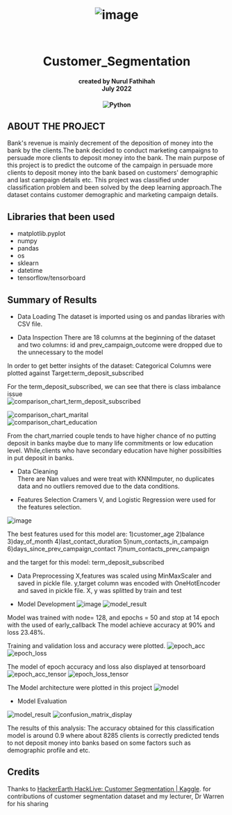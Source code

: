 
<h1 align="center">

![image](https://user-images.githubusercontent.com/109565405/180415297-a0a6208b-da05-4c42-ac63-80987bb7ba50.png)
<br>
</h1>

<h1 align="center">
  <br>
Customer_Segmentation

<br>

<h4 align="center"><a>
created by Nurul Fathihah  <br>
July 2022
</a></h4>

<h4 align="center"><a>

![Python](https://img.shields.io/badge/Version-Python%203-006799.svg) 

</a></h4>

## ABOUT THE PROJECT

Bank's revenue is mainly decrement of the deposition of money into the bank by the clients.The bank decided to conduct marketing campaigns to persuade more 
clients to deposit money into the bank. The main purpose of this project is to predict the outcome of the campaign in persuade more clients to deposit money into the bank based on customers' demographic and last campaign details etc. This project was classified under classification problem and been solved by the deep learning approach.The dataset contains  customer demographic and marketing campaign details.


## Libraries that been used

- matplotlib.pyplot 
- numpy
- pandas
- os
- sklearn
- datetime
- tensorflow/tensorboard

## Summary of Results

- Data Loading
The dataset is imported using os and pandas libraries with CSV file.

- Data Inspection 
There are 18 columns at the beginning of the dataset and two columns: id and prev_campaign_outcome were dropped due to the unnecessary to the model

In order to get better insights of the dataset: Categorical Columns were plotted against Target:term_deposit_subscribed

For the term_deposit_subscribed, we can see that there is class imbalance issue  
![comparison_chart_term_deposit_subscribed](https://user-images.githubusercontent.com/109565405/180430428-45e29683-dc25-48e2-9008-b5c3613b37f0.png)

![comparison_chart_marital](https://user-images.githubusercontent.com/109565405/180430602-3c2158c4-bd44-49a6-883b-9493b8a9085f.png)  
![comparison_chart_education](https://user-images.githubusercontent.com/109565405/180430789-d6971614-edfe-4ba3-94e0-3a92b4362132.png)

From the chart,married couple tends to have higher chance of no putting deposit in banks maybe due to many life commitments or low education level. 
While,clients who have secondary education have higher possibilties in put deposit in banks.   
  
- Data Cleaning  
There are Nan values and were treat with KNNImputer,  no duplicates data and no outliers removed due to the data conditions.

- Features Selection
Cramers V,  and Logistic Regression were used for the features selection.
  
![image](https://user-images.githubusercontent.com/109565405/180421388-beb7d964-c1be-49da-aa26-d7d00bdddc9b.png)

The best features used for this model are:
1)customer_age
2)balance
3)day_of_month
4)last_contact_duration 
5)num_contacts_in_campaign
6)days_since_prev_campaign_contact 
7)num_contacts_prev_campaign 

and the target for this model: term_deposit_subscribed 

- Data Preprocessing
X,features was scaled using MinMaxScaler and saved in pickle file.
y,target column was encoded with OneHotEncoder and saved in pickle file.
X, y was splitted by train and test

- Model Development
![image](https://user-images.githubusercontent.com/109565405/180422352-df504b01-09e3-4d52-9729-9e836f4c95e5.png)
![model_result](https://user-images.githubusercontent.com/109565405/180422384-55ab11cf-1617-4d97-8d03-9ef69ab34662.PNG)

Model was trained with node= 128, and epochs = 50 and stop at 14 epoch with the used of early_callback
The model achieve accuracy at 90% and loss 23.48%.
 
Training and validation loss and accuracy were plotted.
![epoch_acc](https://user-images.githubusercontent.com/109565405/180422446-b3c6fa29-29aa-4cff-ab46-d43bcf6e8a4a.png)
![epoch_loss](https://user-images.githubusercontent.com/109565405/180422474-cfe99916-9c0e-457f-ac5a-0b0dfe40da6e.png)

The model of epoch accuracy and loss also displayed at tensorboard
![epoch_acc_tensor](https://user-images.githubusercontent.com/109565405/180422603-72be2253-386f-4515-ba48-d0d0e449e80c.PNG)
![epoch_loss_tensor](https://user-images.githubusercontent.com/109565405/180422624-af1924f6-2375-43fd-8b5a-a21bcd1982c2.PNG)

The Model architecture were plotted in this project
![model](https://user-images.githubusercontent.com/109565405/180423635-2544d8df-b753-4e5e-96fb-449c5b93312b.png)

- Model Evaluation

![model_result](https://user-images.githubusercontent.com/109565405/180420180-7b4e9564-da45-4443-896e-a6f72f174aa1.PNG)
![confusion_matrix_display](https://user-images.githubusercontent.com/109565405/180420221-9c350209-ca49-477c-b234-24a3e4b7155a.png)

The results of this analysis: The accuracy obtained for this classification model is around 0.9 where about 8285 clients is correctly predicted tends to not deposit
money into banks based on some factors such as demographic profile and etc.

## Credits
Thanks to [HackerEarth HackLive: Customer Segmentation | Kaggle](https://www.kaggle.com/datasets/kunalgupta2616/hackerearth-customer-segmentation-hackathon). for contributions of customer segmentation dataset and my lecturer, Dr Warren for his sharing


